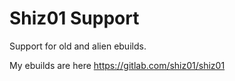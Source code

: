 # Shiz01 Support

Support for old and alien ebuilds.

My ebuilds are here https://gitlab.com/shiz01/shiz01